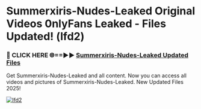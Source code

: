 # Summerxiris-Nudes-Leaked Original Videos 0nlyFans Leaked - Files Updated! (lfd2)

<h3>🔴 CLICK HERE 🌐==►► <a href="https://tinyurl.com/52m3yx9h" rel="nofollow">Summerxiris-Nudes-Leaked Updated Files</a></h3>

Get Summerxiris-Nudes-Leaked and all content. Now you can access all videos and pictures of Summerxiris-Nudes-Leaked. New Updated Files 2025!

[![lfd2](https://i.imgur.com/TnHtlc8.gif)](https://tinyurl.com/52m3yx9h)
